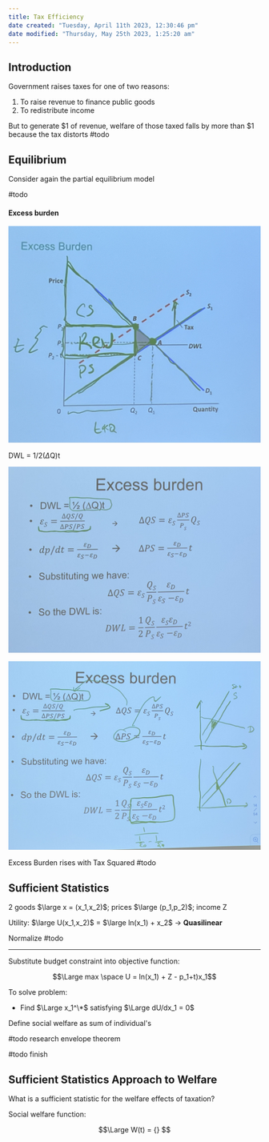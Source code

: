 ```yaml
---
title: Tax Efficiency
date created: "Tuesday, April 11th 2023, 12:30:46 pm"
date modified: "Thursday, May 25th 2023, 1:25:20 am"
---
```


## Introduction

Government raises taxes for one of two reasons:

1. To raise revenue to finance public goods
1. To redistribute income

But to generate $1 of revenue, welfare of those taxed falls by more than $1 because the tax distorts #todo 

## Equilibrium

Consider again the partial equilibrium model

\#todo 

#### Excess burden

![IMG_6204 copy.jpg](Image%20Bank/IMG_6204%20copy.jpg)

DWL = 1/2($\Delta$Q)t

![IMG_6205 copy.jpg](Image%20Bank/IMG_6205%20copy.jpg)

![IMG_6207 copy.jpg](Image%20Bank/IMG_6207%20copy.jpg)

Excess Burden rises with Tax Squared #todo 

## Sufficient Statistics

2 goods $\large x = (x_1,x_2)$; prices $\large (p_1,p_2)$; income Z

Utility: $\large U(x_1,x_2)$ = $\large ln(x_1) + x_2$ -> **Quasilinear**

Normalize #todo 

---

Substitute budget constraint into objective function:

$$\Large max \space U = ln(x_1) + Z - p_1+t)x_1$$

To solve problem:

* Find $\Large x_1^\*$ satisfying $\Large dU/dx_1 = 0$ 

Define social welfare as sum of individual's

\#todo research envelope theorem

\#todo finish

## Sufficient Statistics Approach to Welfare

What is a sufficient statistic for the welfare effects of taxation?

Social welfare function:

$$\Large W(t) =  {} $$
